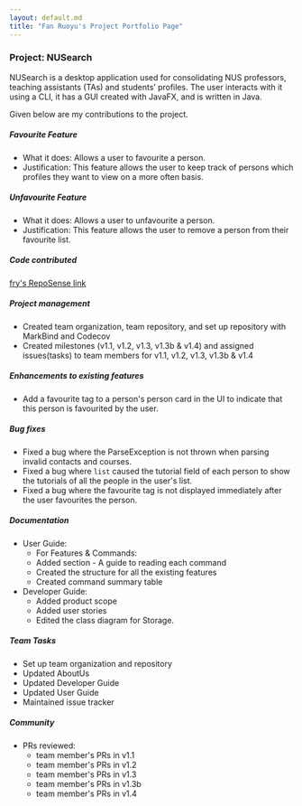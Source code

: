 ```yaml
---
layout: default.md
title: "Fan Ruoyu's Project Portfolio Page"
---
```


### Project: NUSearch

NUSearch is a desktop application used for consolidating NUS professors, teaching assistants (TAs) and students’ profiles. The user interacts with it using a CLI, it has a GUI created with JavaFX, and is written in Java.

Given below are my contributions to the project.

##### Favourite Feature 
* What it does: Allows a user to favourite a person.
* Justification: This feature allows the user to keep track of persons which profiles they want to view on a more often basis.

##### Unfavourite Feature
* What it does: Allows a user to unfavourite a person. 
* Justification: This feature allows the user to remove a person from their favourite list.

##### Code contributed
[fry's RepoSense link](https://nus-cs2103-ay2324s1.github.io/tp-dashboard/?search=frrrrry&breakdown=true)

##### Project management
* Created team organization, team repository, and set up repository with MarkBind and Codecov
* Created milestones (v1.1, v1.2, v1.3, v1.3b & v1.4) and assigned issues(tasks) to team members for v1.1, v1.2, v1.3, v1.3b & v1.4

##### Enhancements to existing features
* Add a favourite tag to a person's person card in the UI to indicate that this person is favourited by the user. 

##### Bug fixes
* Fixed a bug where the ParseException is not thrown when parsing invalid contacts and courses.
* Fixed a bug where `list` caused the tutorial field of each person to show the tutorials of all the people in the user's list.
* Fixed a bug where the favourite tag is not displayed immediately after the user favourites the person. 

##### Documentation
* User Guide:
  * For Features & Commands:
  * Added section - A guide to reading each command 
  * Created the structure for all the existing features 
  * Created command summary table
* Developer Guide:
  * Added product scope
  * Added user stories
  * Edited the class diagram for Storage. 

##### Team Tasks
  * Set up team organization and repository
  * Updated AboutUs
  * Updated Developer Guide
  * Updated User Guide
  * Maintained issue tracker 

##### Community
* PRs reviewed:
  * team member's PRs in v1.1 
  * team member's PRs in v1.2
  * team member's PRs in v1.3 
  * team member's PRs in v1.3b 
  * team member's PRs in v1.4


